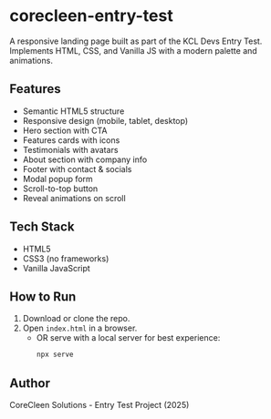 # corecleen-entry-test

A responsive landing page built as part of the KCL Devs Entry Test.  
Implements HTML, CSS, and Vanilla JS with a modern palette and animations.

## Features
- Semantic HTML5 structure
- Responsive design (mobile, tablet, desktop)
- Hero section with CTA
- Features cards with icons
- Testimonials with avatars
- About section with company info
- Footer with contact & socials
- Modal popup form
- Scroll-to-top button
- Reveal animations on scroll

## Tech Stack
- HTML5
- CSS3 (no frameworks)
- Vanilla JavaScript

## How to Run
1. Download or clone the repo.
2. Open `index.html` in a browser.
   - OR serve with a local server for best experience:
     ```bash
     npx serve
     ```

## Author
CoreCleen Solutions - Entry Test Project (2025)
